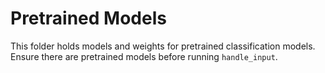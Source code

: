 # Pretrained Models

This folder holds models and weights for pretrained classification models. Ensure there are pretrained models before running `handle_input`.